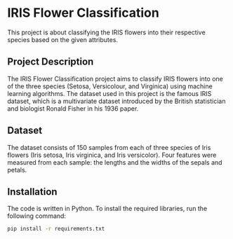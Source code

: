 # IRIS Flower Classification

This project is about classifying the IRIS flowers into their respective species based on the given attributes.

## Project Description

The IRIS Flower Classification project aims to classify IRIS flowers into one of the three species (Setosa, Versicolour, and Virginica) using machine learning algorithms. The dataset used in this project is the famous IRIS dataset, which is a multivariate dataset introduced by the British statistician and biologist Ronald Fisher in his 1936 paper.

## Dataset

The dataset consists of 150 samples from each of three species of Iris flowers (Iris setosa, Iris virginica, and Iris versicolor). Four features were measured from each sample: the lengths and the widths of the sepals and petals.

## Installation

The code is written in Python. To install the required libraries, run the following command:

```bash
pip install -r requirements.txt
